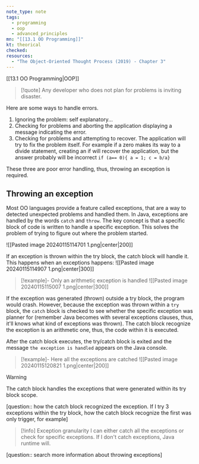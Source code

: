```yaml
---
note_type: note
tags:
  - programming
  - oop
  - advanced_principles
mn: "[[13.1 OO Programming]]"
kt: theorical
checked: 
resources:
  - "The Object-Oriented Thought Process (2019) - Chapter 3"
---
```

[[13.1 OO Programming|OOP]]

>[!quote]
>Any developer who does not plan for problems is inviting disaster.

Here are some ways to handle errors. 
1. Ignoring the problem: self explanatory...
2. Checking for problems and aborting the application displaying a message indicating the error. 
3. Checking for problems and attempting to recover. The application will try to fix the problem itself. For example if a zero makes its way to a divide statement, creating an if will recover the application, but the answer probably will be incorrect `if (a== 0){ a = 1; c = b/a} `

These three are poor error handling, thus, throwing an exception is required.
## Throwing an exception
Most OO languages provide a feature called exceptions, that are a way to detected unexpected problems and handled them. In Java, exceptions are handled by the words `catch` and `throw`. The key concept is that a specific block of code is written to handle a specific exception. This solves the problem of trying to figure out where the problem started.

![[Pasted image 20240115114701 1.png|center|200]]

If an exception is thrown within the try block, the catch block will handle it. This happens when an exceptions happens:
![[Pasted image 20240115114907 1.png|center|300]]

>[!example]- Only an arithmetic exception is handled
>![[Pasted image 20240115115007 1.png|center|300]]

If the exception was generated (thrown) outside a try block, the program would crash. However, because the exception was thrown within a `try` block, the `catch` block is checked to see whether the specific exception was planner for (remember Java becomes with several exceptions clauses, thus, it'll knows what kind of exceptions was thrown). The catch block recognize the exception is an arithmetic one, thus, the code within it is executed.

After the catch block executes, the try/catch block is exited and the message `the exception is handled` appears on the Java console. 

>[!example]- Here all the exceptions are catched
>![[Pasted image 20240115120821 1.png|center|200]]

>[!warning]
>The catch block handles the exceptions that were generated within its try block scope.


[question:: how the catch block recognized the exception. If I try 3 exceptions within the try block, how the catch block recognize the first was only trigger, for example]

>[!info] Exception granularity
>I can either catch all the exceptions or check for specific exceptions. If I don't catch exceptions, Java runtime will.

[question:: search more information about throwing exceptions]

